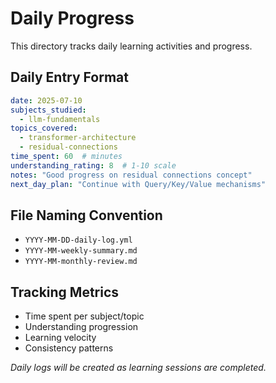 # Daily Progress

This directory tracks daily learning activities and progress.

## Daily Entry Format

```yaml
date: 2025-07-10
subjects_studied:
  - llm-fundamentals
topics_covered:
  - transformer-architecture
  - residual-connections
time_spent: 60  # minutes
understanding_rating: 8  # 1-10 scale
notes: "Good progress on residual connections concept"
next_day_plan: "Continue with Query/Key/Value mechanisms"
```

## File Naming Convention

- `YYYY-MM-DD-daily-log.yml`
- `YYYY-MM-weekly-summary.md`
- `YYYY-MM-monthly-review.md`

## Tracking Metrics

- Time spent per subject/topic
- Understanding progression
- Learning velocity
- Consistency patterns

*Daily logs will be created as learning sessions are completed.*

